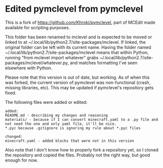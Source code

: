 # Edited pymclevel from pymclevel

This is a fork of https://github.com/Khroki/pymclevel, part of MCEdit made available for scripting purposes.

This folder has been renamed to mclevel and is expected to be moved or linked to at ~/.local/lib/python2.7/site-packages/mclevel. If linked, the original folder can be left with its current name.
Having the folder named ~/.local/lib/python2.7/site-packages/mclevel means that within Python, running "from mclevel import whatever" grabs ~/.local/lib/python2.7/site-packages/mclevel/whatever.py, and matches formatting I've seen elsewhere with Python.

Please note that this version is out of date, but working. As of when this was forked, the current version of pymclevel was non-functional (crash, missing libraries, etc). This may be updated if pymclevel's repository gets fixed.

The following files were added or edited:

```
added:
README.md - describing my changes and reasoning
materials/ - because if I can convert minecraft.yaml to a .py file and not need the one and only yaml file, it'll be nice.
*.pyc because .gitignore is ignoring my rule about *.pyc files

changed:
minecraft.yaml - added blocks that were not in this version
```

Also note that I don't know how to properly fork a repository yet, so I cloned the repository and copied the files. Probably not the right way, but good enough for now.

